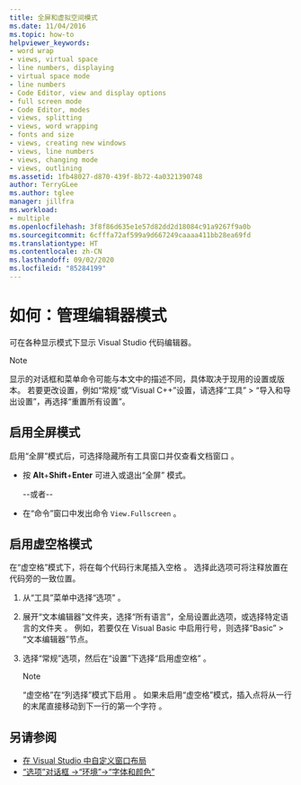 ```yaml
---
title: 全屏和虚拟空间模式
ms.date: 11/04/2016
ms.topic: how-to
helpviewer_keywords:
- word wrap
- views, virtual space
- line numbers, displaying
- virtual space mode
- line numbers
- Code Editor, view and display options
- full screen mode
- Code Editor, modes
- views, splitting
- views, word wrapping
- fonts and size
- views, creating new windows
- views, line numbers
- views, changing mode
- views, outlining
ms.assetid: 1fb48027-d870-439f-8b72-4a0321390748
author: TerryGLee
ms.author: tglee
manager: jillfra
ms.workload:
- multiple
ms.openlocfilehash: 3f8f86d635e1e57d82dd2d18084c91a9267f9a0b
ms.sourcegitcommit: 6cfffa72af599a9d667249caaaa411bb28ea69fd
ms.translationtype: HT
ms.contentlocale: zh-CN
ms.lasthandoff: 09/02/2020
ms.locfileid: "85284199"
---
```

# <a name="how-to-manage-editor-modes"></a>如何：管理编辑器模式

可在各种显示模式下显示 Visual Studio 代码编辑器。

> [!NOTE]
> 显示的对话框和菜单命令可能与本文中的描述不同，具体取决于现用的设置或版本。 若要更改设置，例如“常规”或“Visual C++”设置，请选择“工具” > “导入和导出设置”，再选择“重置所有设置”。

## <a name="enable-full-screen-mode"></a>启用全屏模式

启用“全屏”模式后，可选择隐藏所有工具窗口并仅查看文档窗口  。

- 按 **Alt**+**Shift**+**Enter** 可进入或退出“全屏”  模式。

     --或者--

- 在“命令”窗口中发出命令 `View.Fullscreen`  。

## <a name="enable-virtual-space-mode"></a>启用虚空格模式

在“虚空格”模式下，将在每个代码行末尾插入空格  。 选择此选项可将注释放置在代码旁的一致位置。

1. 从“工具”菜单中选择“选项”   。

2. 展开“文本编辑器”文件夹，选择“所有语言”，全局设置此选项，或选择特定语言的文件夹   。 例如，若要仅在 Visual Basic 中启用行号，则选择“Basic” > “文本编辑器”节点。

3. 选择“常规”选项，然后在“设置”下选择“启用虚空格”    。

    > [!NOTE]
    > “虚空格”在“列选择”模式下启用   。 如果未启用“虚空格”模式，插入点将从一行的末尾直接移动到下一行的第一个字符  。

## <a name="see-also"></a>另请参阅

- [在 Visual Studio 中自定义窗口布局](../ide/customizing-window-layouts-in-visual-studio.md)
- [“选项”对话框 ->“环境”->“字体和颜色”](../ide/reference/fonts-and-colors-environment-options-dialog-box.md)
